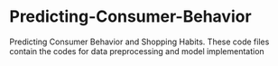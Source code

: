 # Predicting-Consumer-Behavior
Predicting Consumer Behavior and Shopping Habits. These code files contain the codes for data preprocessing and model implementation
